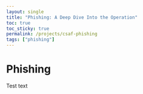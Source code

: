 ```yaml
---
layout: single
title: "Phishing: A Deep Dive Into the Operation"
toc: true
toc_sticky: true
permalink: /projects/csaf-phishing
tags: ["phishing"]
---
```


# Phishing
Test text